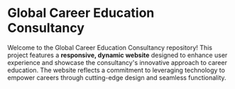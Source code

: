 # Global Career Education Consultancy

Welcome to the Global Career Education Consultancy repository! This project features a **responsive, dynamic website** designed to enhance user experience and showcase the consultancy's innovative approach to career education. The website reflects a commitment to leveraging technology to empower careers through cutting-edge design and seamless functionality.
